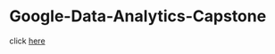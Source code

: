 # Google-Data-Analytics-Capstone

click [here](https://bennettnottingham.github.io/Google-Data-Analytics-Capstone/)
